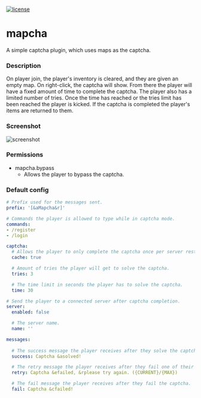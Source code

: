 [![license](https://img.shields.io/github/license/mashape/apistatus.svg) ](LICENSE)

# mapcha
A simple captcha plugin, which uses maps as the captcha.

### Description
On player join, the player's inventory is cleared, and they are given an empty map. On right-click, the captcha will show. From there the player will have a fixed amount of time to complete the captcha. The player also has a limited number of tries. Once the time has reached or the tries limit has been reached the player is kicked. If the captcha is completed the player's items are returned to them.

### Screenshot
![screenshot](https://i.imgur.com/2gK9mEV.png)

### Permissions
* mapcha.bypass
    * Allows the player to bypass the captcha.

### Default config
```yaml
# Prefix used for the messages sent.
prefix: '[&aMapcha&r]'

# Commands the player is allowed to type while in captcha mode.
commands:
- /register
- /login

captcha:
  # Allows the player to only complete the captcha once per server restart.
  cache: true

  # Amount of tries the player will get to solve the captcha.
  tries: 3

  # The time limit in seconds the player has to solve the captcha.
  time: 30

# Send the player to a connected server after captcha completion.
server:
  enabled: false

  # The server name.
  name: ''

messages:
  
  # The success message the player receives after they solve the captcha.
  success: Captcha &asolved!

  # The retry message the player receives after they fail one of their tries.
  retry: Captcha &efailed, &rplease try again. ({CURRENT}/{MAX})

  # The fail message the player receives after they fail the captcha.
  fail: Captcha &cfailed!
```
